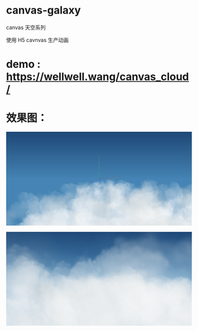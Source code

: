 # canvas-galaxy
canvas 天空系列

使用 H5 cavnvas 生产动画

# demo : https://wellwell.wang/canvas_cloud/


# 效果图：

![image](https://github.com/17881055/canvas-cloud/blob/master/images/1.jpg)

![image](https://github.com/17881055/canvas-cloud/blob/master/images/2.jpg)